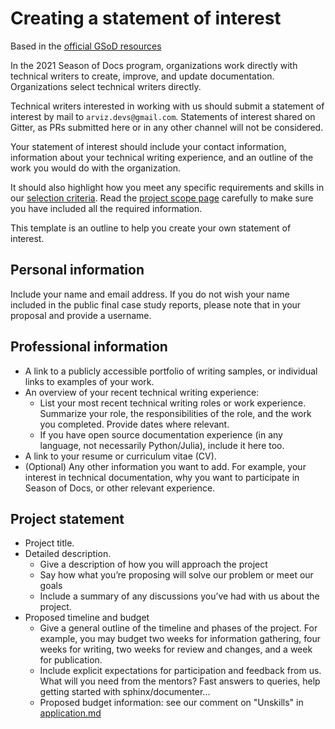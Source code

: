 # Creating a statement of interest

Based in the [official GSoD resources](https://developers.google.com/season-of-docs/docs/tech-writer-statement)

In the 2021 Season of Docs program, organizations work directly with technical writers to create, improve, and update documentation.
Organizations select technical writers directly.

Technical writers interested in working with us should submit a statement of interest by mail to `arviz.devs@gmail.com`.
Statements of interest shared on Gitter, as PRs submitted here or in any other channel will not be considered.

Your statement of interest should include your contact information,
information about your technical writing experience,
and an outline of the work you would do with the organization.

It should also highlight how you meet any specific requirements and skills in our [selection criteria]().
Read the [project scope page]() carefully to make sure you have included all the required information.

This template is an outline to help you create your own statement of interest.

## Personal information

Include your name and email address.
If you do not wish your name included in the public final case study reports,
please note that in your proposal and provide a username.

## Professional information

* A link to a publicly accessible portfolio of writing samples, or individual links to examples of your work.
* An overview of your recent technical writing experience:
   * List your most recent technical writing roles or work experience. Summarize your role, the responsibilities of the role, and the work you completed. Provide dates where relevant.
   * If you have open source documentation experience (in any language, not necessarily Python/Julia), include it here too.
* A link to your resume or curriculum vitae (CV).
* (Optional) Any other information you want to add. For example, your interest in technical documentation, why you want to participate in Season of Docs, or other relevant experience.

## Project statement

* Project title.
* Detailed description.
   * Give a description of how you will approach the project
   * Say how what you’re proposing will solve our problem or meet our goals
   * Include a summary of any discussions you’ve had with us about the project.
* Proposed timeline and budget
   * Give a general outline of the timeline and phases of the project. For example, you may budget two weeks for information gathering, four weeks for writing, two weeks for review and changes, and a week for publication.
   * Include explicit expectations for participation and feedback from us. What will you need from the mentors? Fast answers to queries, help getting started with sphinx/documenter...
   * Proposed budget information: see our comment on "Unskills" in [application.md]()

